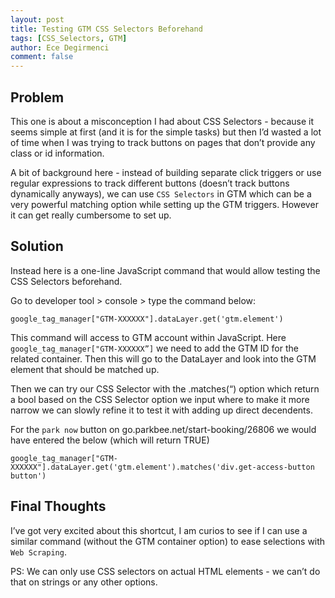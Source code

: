 ```yaml
---
layout: post
title: Testing GTM CSS Selectors Beforehand
tags: [CSS_Selectors, GTM]
author: Ece Degirmenci
comment: false
---
```

## Problem 

This one is about a misconception I had about CSS Selectors - because it seems simple at first (and it is for the simple tasks) 
but then I’d wasted a lot of time when I was trying to track buttons on pages that don’t provide any class or id information. 

A bit of background here - instead of building separate click triggers or use regular expressions to track different buttons 
(doesn’t track buttons dynamically anyways), we can use `CSS Selectors` in GTM which can be a very powerful matching option while setting up the GTM triggers. 
However it can get really cumbersome to set up. 

## Solution 

Instead here is a one-line JavaScript command that would allow testing the CSS Selectors beforehand. 

Go to developer tool > console > type the command below: 

```
google_tag_manager["GTM-XXXXXX"].dataLayer.get('gtm.element')
```

This command will access to GTM account within JavaScript. Here `google_tag_manager["GTM-XXXXXX”]` 
we need to add the GTM ID for the related container. 
Then this will go to the DataLayer and look into the GTM element that should be matched up. 

Then we can try our CSS Selector with the .matches(“) option which return a bool based on the CSS Selector option we input 
where to make it more narrow we can slowly refine it to test it with adding up direct decendents. 

For the `park now` button on go.parkbee.net/start-booking/26806 we would have entered the below (which will return TRUE)

```
google_tag_manager["GTM-XXXXXX"].dataLayer.get('gtm.element').matches('div.get-access-button button')
```

## Final Thoughts

I’ve got very excited about this shortcut, I am curios to see if I can use a similar command 
(without the GTM container option) to ease selections with `Web Scraping`. 

PS: We can only use CSS selectors on actual HTML elements - we can’t do that on strings or any other options.
